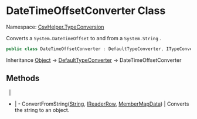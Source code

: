 # DateTimeOffsetConverter Class

Namespace: [CsvHelper.TypeConversion](/api/CsvHelper.TypeConversion)

Converts a ``System.DateTimeOffset`` to and from a ``System.String`` .

```cs
public class DateTimeOffsetConverter : DefaultTypeConverter, ITypeConverter
```

Inheritance [Object](https://docs.microsoft.com/en-us/dotnet/api/system.object) -> [DefaultTypeConverter](/api/CsvHelper.TypeConversion/DefaultTypeConverter) -> DateTimeOffsetConverter

## Methods
&nbsp; | &nbsp;
- | -
ConvertFromString([String](https://docs.microsoft.com/en-us/dotnet/api/system.string), [IReaderRow](/api/CsvHelper/IReaderRow), [MemberMapData](/api/CsvHelper.Configuration/MemberMapData)) | Converts the string to an object.
